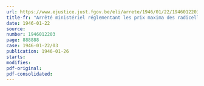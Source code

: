 ```yaml
---
url: https://www.ejustice.just.fgov.be/eli/arrete/1946/01/22/1946012203/justel
title-fr: "Arrêté ministériel réglementant les prix maxima des radicelles de malt et du malt d'orge de brasserie"
date: 1946-01-22
source:
number: 1946012203
page: 888888
case: 1946-01-22/03
publication: 1946-01-26
starts:
modifies:
pdf-original:
pdf-consolidated:
---
```


